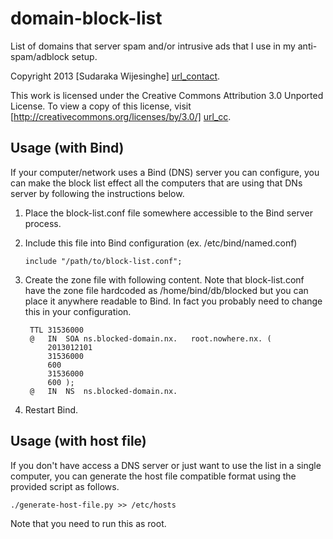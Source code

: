 # domain-block-list

List of domains that server spam and/or intrusive ads that I use in my
anti-spam/adblock setup.

Copyright 2013 [Sudaraka Wijesinghe] [url_contact].

This work is licensed under the Creative Commons Attribution 3.0 Unported
License. To view a copy of this license, visit
[http://creativecommons.org/licenses/by/3.0/] [url_cc].

## Usage (with Bind)

If your computer/network uses a Bind (DNS) server you can configure, you can
make the block list effect all the computers that are using that DNs server by
following the instructions below.

1. Place the block-list.conf file somewhere accessible to the Bind server
   process.
2. Include this file into Bind configuration (ex. /etc/bind/named.conf)

    `include "/path/to/block-list.conf";`

3. Create the zone file with following content. Note that block-list.conf have
   the zone file hardcoded as /home/bind/db/blocked but you can place it
   anywhere readable to Bind. In fact you probably need to change this in your
   configuration.

        TTL	31536000
        @	IN	SOA	ns.blocked-domain.nx.	root.nowhere.nx. (
            2013012101
            31536000
            600
            31536000
            600 );
        @	IN	NS	ns.blocked-domain.nx.

4. Restart Bind.

## Usage (with host file)

If you don't have access a DNS server or just want to use the list in a single
computer, you can generate the host file compatible format using the provided
script as follows.

`./generate-host-file.py >> /etc/hosts`

Note that you need to run this as root.

  [url_contact]: http://sudaraka.org/contact/
  [url_cc]: http://creativecommons.org/licenses/by/3.0/
